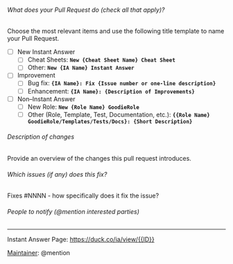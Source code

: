 ###### What does your Pull Request do (check all that apply)?

Choose the most relevant items and use the following title template to name
your Pull Request.

- [ ] New Instant Answer
    - [ ] Cheat Sheets: **`New {Cheat Sheet Name} Cheat Sheet`**
    - [ ] Other: **`New {IA Name} Instant Answer`**
- [ ] Improvement
    - [ ] Bug fix: **`{IA Name}: Fix {Issue number or one-line description}`**
    - [ ] Enhancement: **`{IA Name}: {Description of Improvements}`**
- [ ] Non–Instant Answer
    - [ ] New Role: **`New {Role Name} GoodieRole`**
    - [ ] Other (Role, Template, Test, Documentation, etc.): **`{{Role Name} GoodieRole/Templates/Tests/Docs}: {Short Description}`**

###### Description of changes

Provide an overview of the changes this pull request introduces.

###### Which issues (if any) does this fix?

Fixes #NNNN - how specifically does it fix the issue?

###### People to notify (@mention interested parties)


---

Instant Answer Page: https://duck.co/ia/view/{{ID}}

[Maintainer](http://docs.duckduckhack.com/maintaining/guidelines.html): @mention
